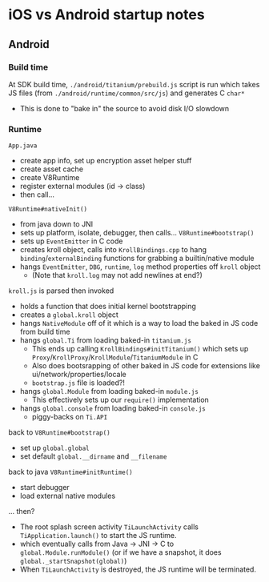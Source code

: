 # iOS vs Android startup notes

## Android

### Build time
At SDK build time, `./android/titanium/prebuild.js` script is run which takes JS files (from `./android/runtime/common/src/js`) and generates C `char*`
  - This is done to "bake in" the source to avoid disk I/O slowdown

### Runtime
`App.java`
- create app info, set up encryption asset helper stuff
- create asset cache
- create V8Runtime
- register external modules (id -> class)
- then call...

`V8Runtime#nativeInit()`
 - from java down to JNI
 - sets up platform, isolate, debugger, then calls...
`V8Runtime#bootstrap()`
- sets up `EventEmitter` in C code
- creates kroll object, calls into `KrollBindings.cpp` to hang `binding`/`externalBinding` functions for grabbing a builtin/native module
- hangs `EventEmitter`, `DBG`, `runtime`, `log` method properties off `kroll` object
  - (Note that `kroll.log` may not add newlines at end?)

`kroll.js` is parsed then invoked
- holds a function that does initial kernel bootstrapping
- creates a `global.kroll` object
- hangs `NativeModule` off of it which is a way to load the baked in JS code from build time
- hangs `global.Ti` from loading baked-in `titanium.js`
  - This ends up calling `KrollBindings#initTitanium()` which sets up `Proxy`/`KrollProxy`/`KrollModule`/`TitaniumModule` in C
  - Also does bootsrapping of other baked in JS code for extensions like ui/network/properties/locale
  - `bootstrap.js` file is loaded?!
- hangs `global.Module` from loading baked-in `module.js`
  - This effectively sets up our `require()` implementation
- hangs `global.console` from loading baked-in `console.js`
  - piggy-backs on `Ti.API`

back to `V8Runtime#bootstrap()`
- set up `global.global`
- set default `global.__dirname` and `__filename`

back to java `V8Runtime#initRuntime()`
- start debugger
- load external native modules

... then?
- The root splash screen activity `TiLaunchActivity` calls `TiApplication.launch()` to start the JS runtime.
- which eventually calls from Java -> JNI -> C to `global.Module.runModule()` (or if we have a snapshot, it does `global._startSnapshot(global)`)
- When `TiLaunchActivity` is destroyed, the JS runtime will be terminated.
